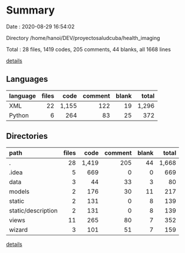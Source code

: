 # Summary

Date : 2020-08-29 16:54:02

Directory /home/hanoi/DEV/proyectosaludcuba/health_imaging

Total : 28 files,  1419 codes, 205 comments, 44 blanks, all 1668 lines

[details](details.md)

## Languages
| language | files | code | comment | blank | total |
| :--- | ---: | ---: | ---: | ---: | ---: |
| XML | 22 | 1,155 | 122 | 19 | 1,296 |
| Python | 6 | 264 | 83 | 25 | 372 |

## Directories
| path | files | code | comment | blank | total |
| :--- | ---: | ---: | ---: | ---: | ---: |
| . | 28 | 1,419 | 205 | 44 | 1,668 |
| .idea | 5 | 669 | 0 | 0 | 669 |
| data | 3 | 44 | 33 | 3 | 80 |
| models | 2 | 176 | 30 | 11 | 217 |
| static | 2 | 131 | 0 | 8 | 139 |
| static/description | 2 | 131 | 0 | 8 | 139 |
| views | 11 | 265 | 80 | 7 | 352 |
| wizard | 3 | 101 | 51 | 7 | 159 |

[details](details.md)